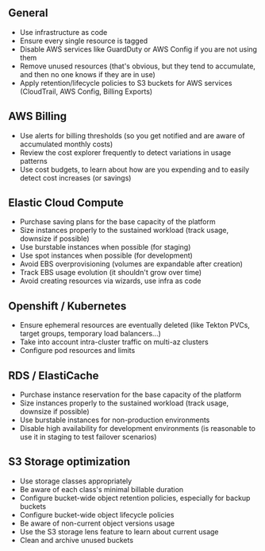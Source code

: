 ## General

- Use infrastructure as code
- Ensure every single resource is tagged
- Disable AWS services like GuardDuty or AWS Config if you are not using them
- Remove unused resources (that's obvious, but they tend to accumulate, and then no one knows if they are in use)
- Apply retention/lifecycle policies to S3 buckets for AWS services (CloudTrail, AWS Config, Billing Exports)

## AWS Billing

- Use alerts for billing thresholds (so you get notified and are aware of accumulated monthly costs)
- Review the cost explorer frequently to detect variations in usage patterns
- Use cost budgets, to learn about how are you expending and to easily detect cost increases (or savings)

## Elastic Cloud Compute

- Purchase saving plans for the base capacity of the platform
- Size instances properly to the sustained workload (track usage, downsize if possible)
- Use burstable instances when possible (for staging)
- Use spot instances when possible (for development)
- Avoid EBS overprovisioning (volumes are expandable after creation)
- Track EBS usage evolution (it shouldn't grow over time)
- Avoid creating resources via wizards, use infra as code

## Openshift / Kubernetes

- Ensure ephemeral resources are eventually deleted (like Tekton PVCs, target groups, temporary load balancers...)
- Take into account intra-cluster traffic on multi-az clusters
- Configure pod resources and limits

## RDS / ElastiCache

- Purchase instance reservation for the base capacity of the platform
- Size instances properly to the sustained workload (track usage, downsize if possible)
- Use burstable instances for non-production environments
- Disable high availability for development environments (is reasonable to use it in staging to test failover scenarios)

## S3 Storage optimization

- Use storage classes appropriately
- Be aware of each class's minimal billable duration
- Configure bucket-wide object retention policies, especially for backup buckets
- Configure bucket-wide object lifecycle policies
- Be aware of non-current object versions usage
- Use the S3 storage lens feature to learn about current usage
- Clean and archive unused buckets
